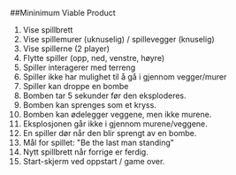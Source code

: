 ##Mininimum Viable Product

1. Vise spillbrett
2. Vise spillemurer (uknuselig) / spillevegger (knuselig)
3. Vise spillerne (2 player)
4. Flytte spiller (opp, ned, venstre, høyre)
5. Spiller interagerer med terreng
6. Spiller ikke har mulighet til å gå i gjennom vegger/murer
7. Spiller kan droppe en bombe
8. Bomben tar 5 sekunder før den eksploderes.
9. Bomben kan sprenges som et kryss. 
10. Bomben kan ødelegger veggene, men ikke murene.
11. Eksplosjonen går ikke i gjennom murene/veggene.
12. En spiller dør når den blir sprengt av en bombe.
13. Mål for spillet: "Be the last man standing"
14. Nytt spillbrett når forrige er ferdig.
15. Start-skjerm ved oppstart / game over. 
